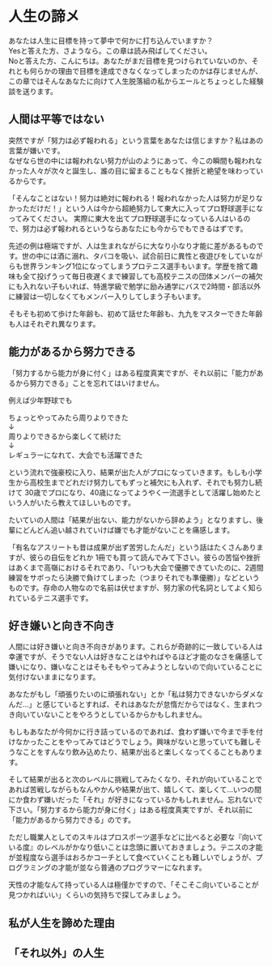 # 人生の諦メ
あなたは人生に目標を持って夢中で何かに打ち込んでいますか？<br>
Yesと答えた方、さようなら。この章は読み飛ばしてください。<br>
Noと答えた方、こんにちは。あなたがまだ目標を見つけられていないのか、それとも何らかの理由で目標を達成できなくなってしまったのかは存じませんが、この章ではそんなあなたに向けて人生脱落組の私からエールとちょっとした経験談を送ります。

## 人間は平等ではない

突然ですが「努力は必ず報われる」という言葉をあなたは信じますか？私はあの言葉が嫌いです。<br>
なぜなら世の中には報われない努力が山のようにあって、今この瞬間も報われなかった人々が次々と誕生し、誰の目に留まることもなく挫折と絶望を味わっているからです。<br>

「そんなことはない！努力は絶対に報われる！報われなかった人は努力が足りなかっただけだ！」という人は今から超絶努力して東大に入ってプロ野球選手になってみてください。
実際に東大を出てプロ野球選手になっている人はいるので、努力は必ず報われるというならあなたにも今からでもできるはずです。

先述の例は極端ですが、人は生まれながらに大なり小なり才能に差があるものです。世の中には酒に溺れ、タバコを吸い、試合前日に異性と夜遊びをしていながらも世界ランキング1位になってしまうプロテニス選手もいます。学歴を捨て趣味も全て投げうって毎日夜遅くまで練習しても高校テニスの団体メンバーの補欠にも入れない子もいれば、特進学級で勉学に励み通学にバスで2時間・部活以外に練習は一切しなくてもメンバー入りしてしまう子もいます。

そもそも初めて歩けた年齢も、初めて話せた年齢も、九九をマスターできた年齢も人はそれぞれ異なります。

## 能力があるから努力できる

「努力するから能力が身に付く」はある程度真実ですが、それ以前に「能力があるから努力できる」ことを忘れてはいけません。

例えば少年野球でも

ちょっとやってみたら周りよりできた<br>
↓<br>
周りよりできるから楽しくて続けた<br>
↓<br>
レギュラーになれて、大会でも活躍できた<br>

という流れで強豪校に入り、結果が出た人がプロになっていきます。もしも小学生から高校生までどれだけ努力してもずっと補欠にも入れず、それでも努力し続けて 30歳でプロになり、40歳になってようやく一流選手として活躍し始めたという人がいたら教えてほしいものです。

たいていの人間は「結果が出ない、能力がないから辞めよう」となりますし、後輩にどんどん追い越されていけば嫌でも才能がないことを痛感します。

「有名なアスリートも昔は成果が出ず苦労したんだ」という話はたくさんありますが、彼らの自伝をどれか 1冊でも買って読んでみて下さい。彼らの苦悩や挫折はあくまで高嶺におけるそれであり、「いつも大会で優勝できていたのに、2週間練習をサボったら決勝で負けてしまった（つまりそれでも準優勝）」などというものです。存命の人物なので名前は伏せますが、努力家の代名詞としてよく知られているテニス選手です。

## 好き嫌いと向き不向き

人間には好き嫌いと向き不向きがあります。これらが奇跡的に一致している人は幸運ですが、そうでない人は好きなことはやればやるほど才能のなさを痛感して嫌いになり、嫌いなことはそもそもやってみようとしないので向いていることに気付けないままになります。

あなたがもし「頑張りたいのに頑張れない」とか「私は努力できないからダメなんだ…」と感じているとすれば、それはあなたが怠惰だからではなく、生まれつき向いていないことをやろうとしているからかもしれません。

もしもあなたが今何かに行き詰っているのであれば、食わず嫌いで今まで手を付けなかったことをやってみてはどうでしょう。興味がないと思っていても難しそうなことをすんなり飲み込めたり、結果が出ると楽しくなってくることもあります。

そして結果が出ると次のレベルに挑戦してみたくなり、それが向いていることであれば苦戦しながらもなんやかんや結果が出て、嬉しくて、楽しくて…いつの間にか食わず嫌いだった「それ」が好きになっているかもしれません。忘れないで下さい。「努力するから能力が身に付く」はある程度真実ですが、それ以前に「能力があるから努力できる」のです。

ただし職業人としてのスキルはプロスポーツ選手などに比べると必要な『向いている度』のレベルがかなり低いことは念頭に置いておきましょう。テニスの才能が並程度なら選手はおろかコーチとして食べていくことも難しいでしょうが、プログラミングの才能が並なら普通のプログラマーになれます。

天性の才能なんて持っている人は極僅かですので、「そこそこ向いていることが見つかればいい」くらいの気持ちで探してみましょう。

## 私が人生を諦めた理由


## 「それ以外」の人生

